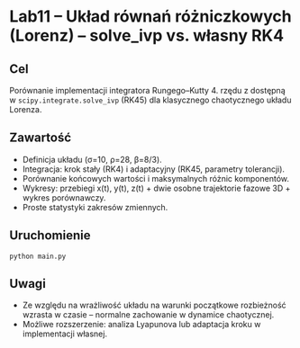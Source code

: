 # Lab11 – Układ równań różniczkowych (Lorenz) – solve_ivp vs. własny RK4

## Cel
Porównanie implementacji integratora Rungego–Kutty 4. rzędu z dostępną w `scipy.integrate.solve_ivp` (RK45) dla klasycznego chaotycznego układu Lorenza.

## Zawartość
- Definicja układu (σ=10, ρ=28, β=8/3).
- Integracja: krok stały (RK4) i adaptacyjny (RK45, parametry tolerancji).
- Porównanie końcowych wartości i maksymalnych różnic komponentów.
- Wykresy: przebiegi x(t), y(t), z(t) + dwie osobne trajektorie fazowe 3D + wykres porównawczy.
- Proste statystyki zakresów zmiennych.

## Uruchomienie
```
python main.py
```

## Uwagi
- Ze względu na wrażliwość układu na warunki początkowe rozbieżność wzrasta w czasie – normalne zachowanie w dynamice chaotycznej.
- Możliwe rozszerzenie: analiza Lyapunova lub adaptacja kroku w implementacji własnej.
